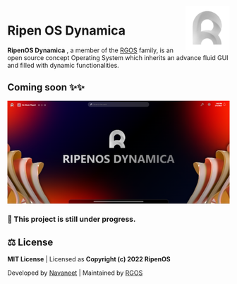<img align="right" width="100" height="100" src="Assets/General/ripenOs.png">

# Ripen OS Dynamica
**RipenOS Dynamica** , a member of the [RGOS](https://ripenos.github.io/) family, is an open source concept Operating System which inherits an advance fluid GUI and filled with dynamic functionalities.

## **Coming soon ✨✨**

![Banner](Assets/General/Social-banner.png)

### 🚧 This project is still under progress.

## ⚖️ License
**MIT License** | Licensed as **Copyright (c) 2022 RipenOS**

Developed by [Navaneet](https://github.com/navaneet239) | Maintained by [RGOS](https://github.com/ripenos)
